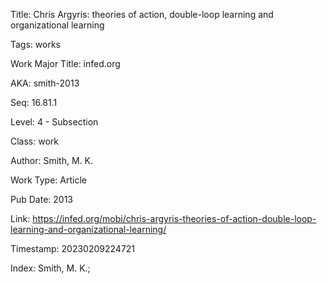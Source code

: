 Title:  Chris Argyris: theories of action, double-loop learning and organizational learning

Tags:   works

Work Major Title: infed.org

AKA:    smith-2013

Seq:    16.81.1

Level:  4 - Subsection

Class:  work

Author: Smith, M. K.

Work Type: Article

Pub Date: 2013

Link:   https://infed.org/mobi/chris-argyris-theories-of-action-double-loop-learning-and-organizational-learning/

Timestamp: 20230209224721

Index:  Smith, M. K.; 
